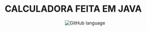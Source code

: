 # CALCULADORA FEITA EM JAVA

<p align="center">
  <img alt="GitHub language" count src=https://github.com/LucasGabryellll/Calculadora/tree/master/imageCalculator/imageCalculadora.PNG>
